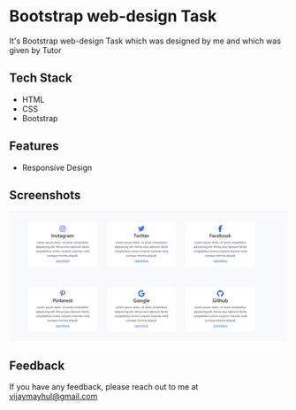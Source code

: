 
# Bootstrap web-design Task

It's Bootstrap web-design Task which was designed by me and which was given by Tutor

## Tech Stack

- HTML
- CSS
- Bootstrap


## Features

- Responsive Design


## Screenshots

![App Screenshot](demo.png)


## Feedback

If you have any feedback, please reach out to me at vijaymayhul@gmail.com

